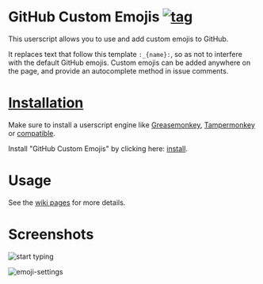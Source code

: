 # GitHub Custom Emojis [![tag](https://img.shields.io/github/tag/StylishThemes/GitHub-Custom-Emojis.svg)](https://github.com/StylishThemes/GitHub-Custom-Emojis/tags)

This userscript allows you to use and add custom emojis to GitHub.

It replaces text that follow this template `:_{name}:`, so as not to interfere with the default GitHub emojis. Custom emojis can be added anywhere on the page, and provide an autocomplete method in issue comments.

# [Installation](https://github.com/StylishThemes/GitHub-Custom-Emojis/wiki/Install)

Make sure to install a userscript engine like [Greasemonkey](https://addons.mozilla.org/en-US/firefox/addon/greasemonkey/), [Tampermonkey](https://chrome.google.com/webstore/detail/tampermonkey/dhdgffkkebhmkfjojejmpbldmpobfkfo) or [compatible](https://github.com/StylishThemes/GitHub-Custom-Emojis/wiki/Install).

Install "GitHub Custom Emojis" by clicking here: [install](https://raw.githubusercontent.com/StylishThemes/GitHub-Custom-Emojis/master/github-custom-emojis.user.js).

# Usage

See the [wiki pages](https://github.com/StylishThemes/GitHub-Custom-Emojis/wiki) for more details.

# Screenshots

![start typing](https://cloud.githubusercontent.com/assets/136959/13545878/262057ba-e260-11e5-864c-377d63f2065a.gif)

![emoji-settings](https://cloud.githubusercontent.com/assets/136959/13548428/ca089004-e2b5-11e5-8718-61343908bf15.png)
